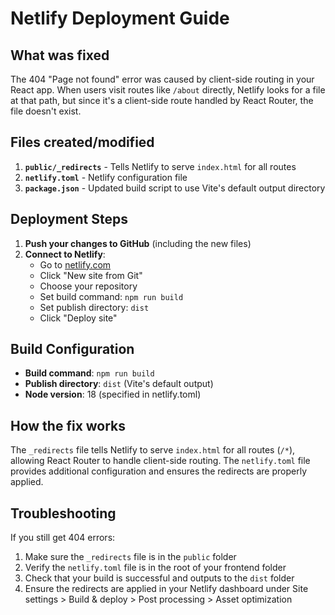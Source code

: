 # Netlify Deployment Guide

## What was fixed

The 404 "Page not found" error was caused by client-side routing in your React app. When users visit routes like `/about` directly, Netlify looks for a file at that path, but since it's a client-side route handled by React Router, the file doesn't exist.

## Files created/modified

1. **`public/_redirects`** - Tells Netlify to serve `index.html` for all routes
2. **`netlify.toml`** - Netlify configuration file
3. **`package.json`** - Updated build script to use Vite's default output directory

## Deployment Steps

1. **Push your changes to GitHub** (including the new files)
2. **Connect to Netlify**:
   - Go to [netlify.com](https://netlify.com)
   - Click "New site from Git"
   - Choose your repository
   - Set build command: `npm run build`
   - Set publish directory: `dist`
   - Click "Deploy site"

## Build Configuration

- **Build command**: `npm run build`
- **Publish directory**: `dist` (Vite's default output)
- **Node version**: 18 (specified in netlify.toml)

## How the fix works

The `_redirects` file tells Netlify to serve `index.html` for all routes (`/*`), allowing React Router to handle client-side routing. The `netlify.toml` file provides additional configuration and ensures the redirects are properly applied.

## Troubleshooting

If you still get 404 errors:

1. Make sure the `_redirects` file is in the `public` folder
2. Verify the `netlify.toml` file is in the root of your frontend folder
3. Check that your build is successful and outputs to the `dist` folder
4. Ensure the redirects are applied in your Netlify dashboard under Site settings > Build & deploy > Post processing > Asset optimization
